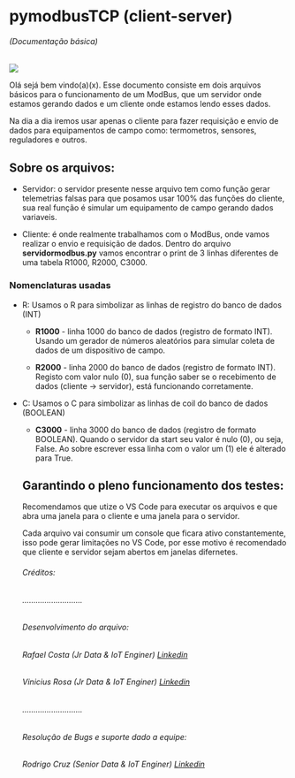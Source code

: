 # pymodbusTCP (client-server)
###### (Documentação básica)

![](https://logos-download.com/wp-content/uploads/2021/01/Modbus_Organization_Logo.png)

Olá sejá bem vindo(a)(x). Esse documento consiste em dois arquivos básicos para o funcionamento de um ModBus, que um servidor onde estamos gerando dados e um cliente onde estamos lendo esses dados.

Na dia a dia iremos usar apenas o cliente para fazer requisição e envio de dados para equipamentos de campo como: termometros, sensores, reguladores e outros.

## Sobre os arquivos:

+ Servidor: o servidor presente nesse arquivo tem como função gerar telemetrias falsas para que posamos usar 100% das funções do cliente, sua real função é simular um equipamento de campo gerando dados variaveis.

+ Cliente: é onde realmente trabalhamos com o ModBus, onde vamos realizar o envio e requisição de dados. Dentro do arquivo **servidormodbus.py** vamos encontrar o print de 3 linhas diferentes de uma tabela R1000, R2000, C3000.


### Nomenclaturas usadas
+ R: Usamos o R para simbolizar as linhas de registro do banco de dados (INT)

    + **R1000** - linha 1000 do banco de dados (registro de formato INT). Usando um gerador de números aleatórios para simular coleta de dados de um dispositivo de campo.

    + **R2000** - linha 2000 do banco de dados (registro de formato INT). Registo com valor nulo (0), sua função saber se o recebimento de dados (cliente -> servidor), está funcionando corretamente.

+ C: Usamos o C para simbolizar as linhas de coil do banco de dados (BOOLEAN)

    + **C3000** - linha 3000 do banco de dados (registro de formato BOOLEAN). Quando o servidor da start seu valor é nulo (0), ou seja, False. Ao sobre escrever essa linha com o valor um (1) ele é alterado para True.


    ## Garantindo o pleno funcionamento dos testes:

    Recomendamos que utize o VS Code para executar os arquivos e que abra uma janela para o cliente e uma janela para o servidor. 

    Cada arquivo vai consumir um console que ficara ativo constantemente, isso pode gerar limitações no VS Code, por esse motivo é recomendado que cliente e servidor sejam abertos em janelas difernetes.

    ###### Créditos:

    ###### ...........................

    ###### Desenvolvimento do arquivo:
    
    ###### Rafael Costa (Jr Data & IoT Enginer) [Linkedin](https://www.linkedin.com/in/rafaelbhcosta/)
    ###### Vinicius Rosa (Jr Data & IoT Enginer) [Linkedin](https://www.linkedin.com/in/vinicius-carvalho-rosa/)

    ###### ...........................

    ###### Resolução de Bugs e suporte dado a equipe:
    
    ###### Rodrigo Cruz (Senior Data & IoT Enginer) [Linkedin](https://www.linkedin.com/in/rodrigo-cruz-4b3142160/)